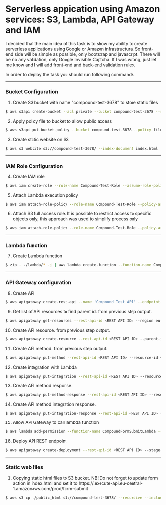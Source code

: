 # Serverless appication using Amazon services: S3, Lambda, API Gateway and IAM

I decided that the main idea of this task is to show my ability to create serverless applications using Google or Amazon infrastructura. So front-end side will be simple as possible, only bootstrap and javascript. There will be no any validation, only Google Invisible Captcha. If I was wrong, just let me know and I will add front-end and back-end validation rules.

In order to deploy the task you should run following commands

----
### Bucket Configuration
1. Create S3 bucket with name "compound-test-3678" to store static files
```bash
$ aws s3api create-bucket --acl private --bucket compound-test-3678 --region eu-central-1 --create-bucket-configuration LocationConstraint=eu-central-1
```

2. Apply policy file to bucket to allow public access
```bash
$ aws s3api put-bucket-policy --bucket compound-test-3678 --policy file://bucket_policy.json
```
3. Create static website on S3
```bash
$ aws s3 website s3://compound-test-3678/ --index-document index.html
```
----
### IAM Role Configuration
4. Create IAM role
```bash
$ aws iam create-role --role-name Compound-Test-Role --assume-role-policy-document file://role_trust_policy.json
```
5. Attach Lambda execution policy
```bash
$ aws iam attach-role-policy --role-name Compound-Test-Role --policy-arn arn:aws:iam::aws:policy/service-role/AWSLambdaBasicExecutionRole
```
6. Attach S3 full access role. It is possible to restrict access to specific objects only, this approach was used to simplify process only
```bash
$ aws iam attach-role-policy --role-name Compound-Test-Role --policy-arn arn:aws:iam::aws:policy/AmazonS3FullAccess
```
----
### Lambda function
7. Create Lambda function
```bash
$ zip - ./lambda/* -j | aws lambda create-function --function-name CompoundFormSubmitLambda --runtime nodejs8.10 --role arn:aws:iam::373428958371:role/Compound-Test-Role --handler index.handler --environment Variables="{S3_BUCKET=compound-test-3678,STORAGE_PATH=storage/}" --zip-file fileb:///dev/stdin
```
----
### API Gateway configuration
8. Create API
```bash
$ aws apigateway create-rest-api --name 'Compound Test API' --endpoint-configuration types="EDGE" --region eu-central-1
```
9. Get list of API resources to find parent id. <REST API ID> from previous step output.
```bash
$ aws apigateway get-resources --rest-api-id <REST API ID> --region eu-central-1
```
10. Create API resource. <PARENT REST ID> from previous step output.
```bash
$ aws apigateway create-resource --rest-api-id <REST API ID> --parent-id <PARENT REST ID> --path-part 'form-submit' --region eu-central-1
```
11. Create API method. <RESOURCE ID> from previous step output.
```bash
$ aws apigateway put-method --rest-api-id <REST API ID> --resource-id <RESOURCE ID> --http-method POST --authorization-type "NONE" --no-api-key-required --region eu-central-1
```
12. Create integration with Lambda
```bash
$ aws apigateway put-integration --rest-api-id <REST API ID> --resource-id <RESOURCE ID> --http-method POST --type AWS_PROXY --passthrough-behavior WHEN_NO_MATCH --integration-http-method POST --content-handling CONVERT_TO_TEXT --uri 'arn:aws:apigateway:eu-central-1:lambda:path/2015-03-31/functions/arn:aws:lambda:eu-central-1:373428958371:function:CompoundFormSubmitLambda/invocations' --region eu-central-1
```
13. Create API method response.
```bash
$ aws apigateway put-method-response --rest-api-id <REST API ID> --resource-id <RESOURCE ID> --http-method POST --status-code 200 --response-models "application/json=Empty" --region eu-central-1
```
14. Create API method integration response.
```bash
$ aws apigateway put-integration-response --rest-api-id <REST API ID> --resource-id <RESOURCE ID> --http-method POST --status-code 200 --response-templates '{"application/json": "null"}' --region eu-central-1
```
15. Allow API Gateway to call lambda function
```bash
$ aws lambda add-permission --function-name CompoundFormSubmitLambda --statement-id 1 --principal apigateway.amazonaws.com --action lambda:InvokeFunction --source-arn arn:aws:execute-api:eu-central-1:373428958371:<REST API ID>/*/POST/form-submit
```
16. Deploy API REST endpoint
```bash
$ aws apigateway create-deployment --rest-api-id <REST API ID> --stage-name prod --stage-description 'Development Stage' --description 'First deployment to the dev stage' --region eu-central-1
```
----
### Static web files
1.  Copying static html files to S3 bucket. NB! Do not forget to update form action in index.html and set it to https://<REST API ID>.execute-api.eu-central-1.amazonaws.com/prod/form-submit
```bash
$ aws s3 cp ./public_html s3://compound-test-3678/ --recursive --include "*"
```


